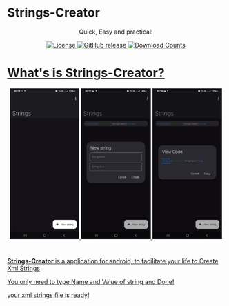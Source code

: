 # Strings-Creator 
<div align="center"> 
    <p>Quick, Easy and practical! </p>
        <a href="LICENSE">
        <img src="https://img.shields.io/github/license/aquilestrindade/stringscreator.svg?color=FFFFFF&style=for-the-badge&logo=gitbook&logoColor=ebebf0&labelColor=23232F" alt="License">
    </a>
    <a href="https://github.com/aquilesTrindade/StringsCreator/releases">
        <img src="https://img.shields.io/github/v/release/aquilesTrindade/StringsCreator?color=FFFFFF&style=for-the-badge&logo=pkgsrc&logoColor=ebebf0&labelColor=23232F" alt="GitHub release">
    </a>
        <a href="https://github.com/aquilesTrindade/StringsCreator/releases">
        <img src="https://img.shields.io/github/downloads/aquilesTrindade/StringsCreator/total.svg?color=FFFFFF&style=for-the-badge&labelColor=23232F" alt="Download Counts">
</div>

# What's is Strings-Creator? 

<div align="center">
    <img src="metadata/en-US/images/phoneScreenshots/1.png" width="32%" alt="Screenshot 1" />
    <img src="metadata/en-US/images/phoneScreenshots/2.png" width="32%" alt="Screenshot 2" />
    <img src="metadata/en-US/images/phoneScreenshots/3.png" width="32%" alt="Screenshot 3" />
</div>

#
<p><b>Strings-Creator</b> is a application for android, to facilitate your life to Create Xml Strings</p>
<p>You only need to type Name and Value of string and Done!</p>
your xml strings file is ready!

